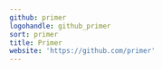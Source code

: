 ```yaml
---
github: primer
logohandle: github_primer
sort: primer
title: Primer
website: 'https://github.com/primer'
---
```

